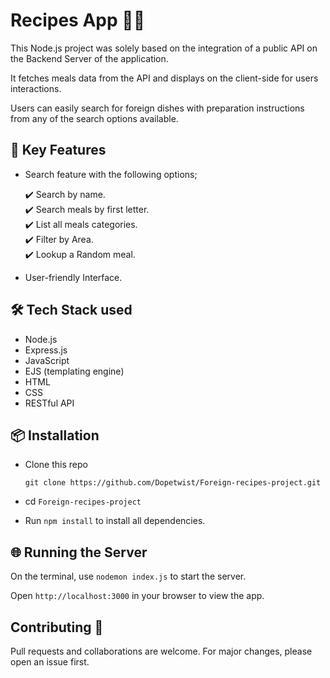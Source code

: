 # Recipes App 🍝🥪

This Node.js project was solely based on the integration of a public API on the Backend Server of the application.

It fetches meals data from the API and displays on the client-side for users interactions.

Users can easily search for foreign dishes with preparation instructions from any of the search options available.

## 🔑 Key Features

*  Search feature with the following options;
  
    ✔️  Search by name.  
    ✔️  Search meals by first letter.  
    ✔️  List all meals categories.  
    ✔️  Filter by Area.  
    ✔️  Lookup a Random meal.
   
*  User-friendly Interface.
  
## 🛠️ Tech Stack used  

*  Node.js  
*  Express.js  
*  JavaScript  
*  EJS (templating engine)  
*  HTML  
*  CSS  
*  RESTful API

## 📦 Installation

*  Clone this repo  

    `git clone https://github.com/Dopetwist/Foreign-recipes-project.git`
* cd `Foreign-recipes-project`
* Run `npm install` to install all dependencies.

## 🌐 Running the Server

On the terminal, use `nodemon index.js` to start the server.   

Open `http://localhost:3000` in your browser to view the app.

## Contributing 🤝

Pull requests and collaborations are welcome. For major changes, please open an issue first.
